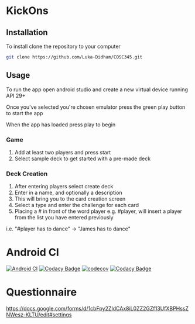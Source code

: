 # KickOns


## Installation

To install clone the repository to your computer

```bash
git clone https://github.com/Luka-Didham/COSC345.git
```

## Usage
To run the app open android studio and create a new virtual device running API 29+

Once you've selected you're chosen emulator press the green play button to start the app

When the app has loaded press play to begin

### Game
1. Add at least two players and press start
2. Select sample deck to get started with a pre-made deck

### Deck Creation
1. After entering players select create deck
2. Enter in a name, and optionally a description
3. This will bring you to the card creation screen
4. Select a type and enter the challenge for each card
5. Placing a # in front of the word player e.g. #player, will insert a player from the list you have entered previously

i.e. "#player has to dance" -> "James has to dance"

# Android CI
[![Android CI](https://github.com/Luka-Didham/COSC345/actions/workflows/android.yml/badge.svg)](https://github.com/Luka-Didham/COSC345/actions/workflows/android.yml)
[![Codacy Badge](https://app.codacy.com/project/badge/Grade/1046b7071d5d46749bc6d42538852e57)](https://www.codacy.com/gh/Luka-Didham/COSC345/dashboard?utm_source=github.com&amp;utm_medium=referral&amp;utm_content=Luka-Didham/COSC345&amp;utm_campaign=Badge_Grade)
[![codecov](https://codecov.io/gh/Luka-Didham/COSC345/branch/master/graph/badge.svg?token=Iely5P4K59)](https://app.codecov.io/gh/Luka-Didham/COSC345/tree/master)
[![Codacy Badge](https://app.codacy.com/project/badge/Coverage/1046b7071d5d46749bc6d42538852e57)](https://www.codacy.com/gh/Luka-Didham/COSC345/dashboard?utm_source=github.com&utm_medium=referral&utm_content=Luka-Didham/COSC345&utm_campaign=Badge_Coverage)

# Questionnaire
https://docs.google.com/forms/d/1cbFpy2ZIdCAx8iL0ZZ2GZf13UfXBPHssZNWesz-KLTU/edit#settings
